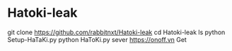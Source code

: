 # Hatoki-leak
git clone https://github.com/rabbitnxt/Hatoki-leak
cd Hatoki-leak 
ls
python Setup-HaTaKi.py
python HaToKi.py
sever https://onoff.vn Get
